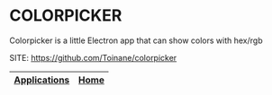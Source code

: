 # COLORPICKER
 
 Colorpicker is a little Electron app that can show
 colors with hex/rgb
 
 SITE: https://github.com/Toinane/colorpicker

 | [Applications](https://portable-linux-apps.github.io/apps.html) | [Home](https://portable-linux-apps.github.io)
 | --- | --- |
